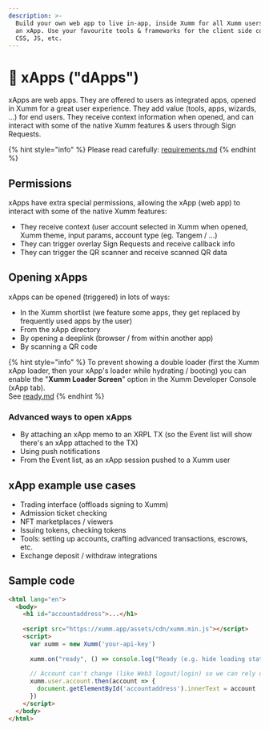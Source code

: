 ```yaml
---
description: >-
  Build your own web app to live in-app, inside Xumm for all Xumm users. Build
  an xApp. Use your favourite tools & frameworks for the client side code (HTML,
  CSS, JS, etc.
---
```


# 📱 xApps ("dApps")

xApps are web apps. They are offered to users as integrated apps, opened in Xumm for a great user experience. They add value (tools, apps, wizards, ...) for end users. They receive context information when opened, and can interact with some of the native Xumm features & users through Sign Requests.

{% hint style="info" %}
Please read carefully: [requirements.md](requirements.md "mention")
{% endhint %}

## Permissions

xApps have extra special permissions, allowing the xApp (web app) to interact with some of the native Xumm features:

* They receive context (user account selected in Xumm when opened, Xumm theme, input params, account type (eg. Tangem / ...)
* They can trigger overlay Sign Requests and receive callback info
* They can trigger the QR scanner and receive scanned QR data

## Opening xApps

xApps can be opened (triggered) in lots of ways:

* In the Xumm shortlist (we feature some apps, they get replaced by frequently used apps by the user)
* From the xApp directory
* By opening a deeplink (browser / from within another app)
* By scanning a QR code

{% hint style="info" %}
To prevent showing a double loader (first the Xumm xApp loader, then your xApp's loader while hydrating / booting) you can enable the "**Xumm Loader Screen**" option in the Xumm Developer Console (xApp tab).\
See [ready.md](../../js-ts-sdk/sdk-syntax/xumm.xapp/ready.md "mention")
{% endhint %}

### Advanced ways to open xApps

* By attaching an xApp memo to an XRPL TX (so the Event list will show there's an xApp attached to the TX)
* Using push notifications
* From the Event list, as an xApp session pushed to a Xumm user

## xApp example use cases

* Trading interface (offloads signing to Xumm)
* Admission ticket checking
* NFT marketplaces / viewers
* Issuing tokens, checking tokens
* Tools: setting up accounts, crafting advanced transactions, escrows, etc.
* Exchange deposit / withdraw integrations

## Sample code

```html
<html lang="en">
  <body>
    <h1 id="accountaddress">...</h1>
        
    <script src="https://xumm.app/assets/cdn/xumm.min.js"></script>
    <script>
      var xumm = new Xumm('your-api-key')
      
      xumm.on("ready", () => console.log("Ready (e.g. hide loading state of xApp)"))
  
      // Account can't change (like Web3 logout/login) so we can rely on the promise
      xumm.user.account.then(account => {
        document.getElementById('accountaddress').innerText = account
      })
    </script>
  </body>
</html>
```
